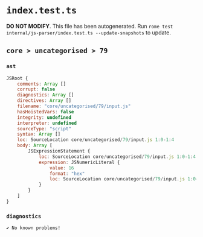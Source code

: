 # `index.test.ts`

**DO NOT MODIFY**. This file has been autogenerated. Run `rome test internal/js-parser/index.test.ts --update-snapshots` to update.

## `core > uncategorised > 79`

### `ast`

```javascript
JSRoot {
	comments: Array []
	corrupt: false
	diagnostics: Array []
	directives: Array []
	filename: "core/uncategorised/79/input.js"
	hasHoistedVars: false
	integrity: undefined
	interpreter: undefined
	sourceType: "script"
	syntax: Array []
	loc: SourceLocation core/uncategorised/79/input.js 1:0-1:4
	body: Array [
		JSExpressionStatement {
			loc: SourceLocation core/uncategorised/79/input.js 1:0-1:4
			expression: JSNumericLiteral {
				value: 16
				format: "hex"
				loc: SourceLocation core/uncategorised/79/input.js 1:0-1:4
			}
		}
	]
}
```

### `diagnostics`

```
✔ No known problems!

```
